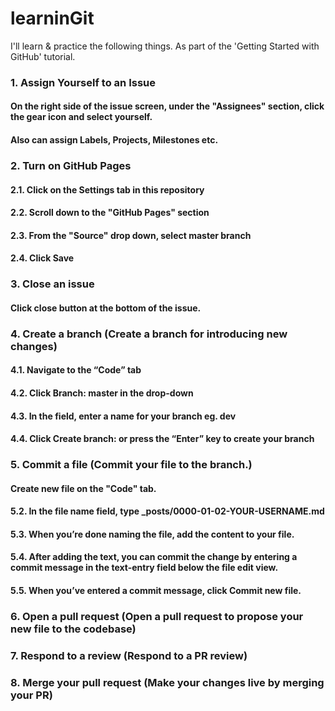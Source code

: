 # learninGit
I'll learn & practice the following things. As part of the 'Getting Started with GitHub' tutorial.

### 1. Assign Yourself to an Issue
#### On the right side of the issue screen, under the "Assignees" section, click the gear icon and select yourself.
#### Also can assign Labels, Projects, Milestones etc.

### 2. Turn on GitHub Pages
#### 2.1. Click on the Settings tab in this repository
#### 2.2. Scroll down to the "GitHub Pages" section
#### 2.3. From the "Source" drop down, select master branch
#### 2.4. Click Save

### 3. Close an issue
#### Click close button at the bottom of the issue.

### 4. Create a branch (Create a branch for introducing new changes)
#### 4.1. Navigate to the “Code” tab
#### 4.2. Click Branch: master in the drop-down
#### 4.3. In the field, enter a name for your branch eg. dev
#### 4.4. Click Create branch: or press the “Enter” key to create your branch

### 5. Commit a file (Commit your file to the branch.)
#### Create new file on the "Code" tab.
#### 5.2. In the file name field, type _posts/0000-01-02-YOUR-USERNAME.md
#### 5.3. When you’re done naming the file, add the content to your file.
#### 5.4. After adding the text, you can commit the change by entering a commit message in the text-entry field below the file edit view.
#### 5.5. When you’ve entered a commit message, click Commit new file.


### 6. Open a pull request (Open a pull request to propose your new file to the codebase)
#### 

### 7. Respond to a review (Respond to a PR review)
#### 

### 8. Merge your pull request (Make your changes live by merging your PR)
#### 
